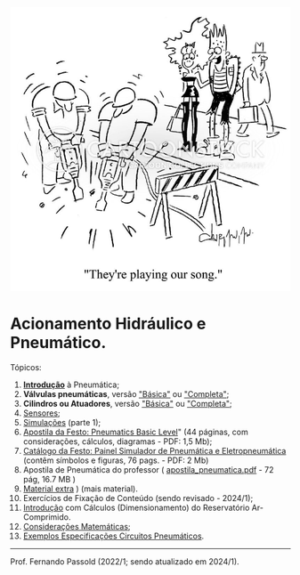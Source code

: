 ![music-our_song-special_songs-jackhammer-workmen-alternative_music-vsh0278_low](figuras/music-our_song-special_songs-jackhammer-workmen-alternative_music-vsh0278_low.jpeg)

# Acionamento Hidráulico e Pneumático.

Tópicos:

1. [**Introdução**](https://fpassold.github.io/Pneumatica/intro_pneumatica.html) à Pneumática;
2. **Válvulas pneumáticas**, versão ["Básica"](https://fpassold.github.io/Pneumatica/valvulas_basic.html) ou ["Completa"](https://fpassold.github.io/Pneumatica/valvulas.html);
3. **Cilindros ou Atuadores**, versão ["Básica"](https://fpassold.github.io/Pneumatica/cilindros_basic.html) ou ["Completa"](https://fpassold.github.io/Pneumatica/cilindros.html);
4. [Sensores](https://fpassold.github.io/Pneumatica/sensores.html);
5. [Simulações](https://fpassold.github.io/Pneumatica/simulacao_01.html) (parte 1);
6. [Apostila da Festo: Pneumatics Basic Level](Festo_Workbook_TP_101-Pneumatics_Basic_Level.pdf)" (44 páginas, com considerações, cálculos, diagramas - PDF: 1,5 Mb);
7. [Catálogo da Festo: Painel Simulador de Pneumática e Eletropneumática](Painel_Simulador_Pneumatica_Eletropneumatica.pdf) (contêm símbolos e figuras, 76 pags. - PDF: 2 Mb)
8. Apostila de Pneumática do professor (  [apostila_pneumatica.pdf](apostila_pneumatica.pdf) - 72 pág, 16.7 MB )
9. [Material extra](material_extra.html) ) (mais material).
10. Exercícios de Fixação de Conteúdo (sendo revisado - 2024/1)<!-- (https://fpassold.github.io/Pneumatica/exercicios_2.html) -->;
11. [Introdução](apostila_pneumatica.pdf) com Cálculos (Dimensionamento) do Reservatório Ar-Comprimido.
12. [Considerações Matemáticas](https://fpassold.github.io/Pneumatica/calculos_pneumo.html);
13. [Exemplos Especificações Circuitos Pneumáticos](https://fpassold.github.io/Pneumatica/exercicios_1.html).

------

Prof. Fernando Passold (2022/1; sendo atualizado em 2024/1).